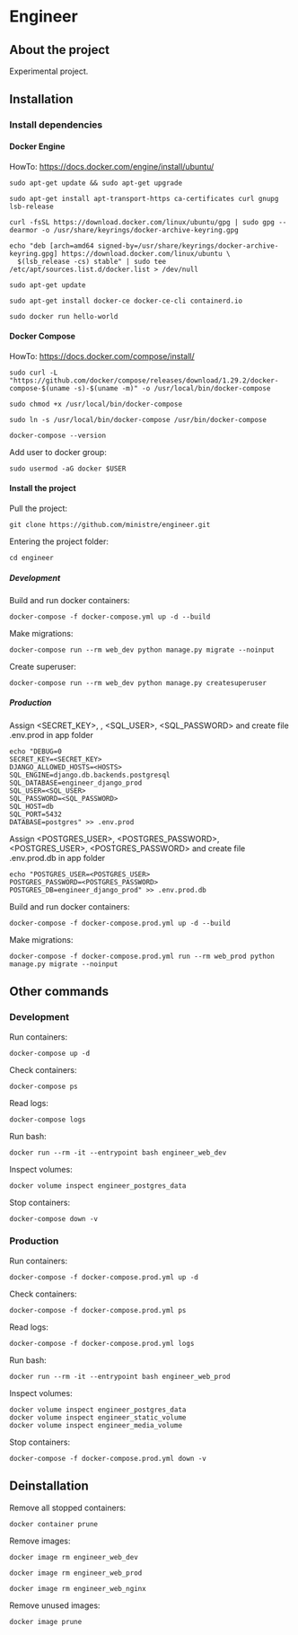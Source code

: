 # Engineer

## About the project

Experimental project.

## Installation
### Install dependencies
#### Docker Engine
HowTo: https://docs.docker.com/engine/install/ubuntu/
```
sudo apt-get update && sudo apt-get upgrade
```
```
sudo apt-get install apt-transport-https ca-certificates curl gnupg lsb-release
```
```
curl -fsSL https://download.docker.com/linux/ubuntu/gpg | sudo gpg --dearmor -o /usr/share/keyrings/docker-archive-keyring.gpg
```
```
echo "deb [arch=amd64 signed-by=/usr/share/keyrings/docker-archive-keyring.gpg] https://download.docker.com/linux/ubuntu \
  $(lsb_release -cs) stable" | sudo tee /etc/apt/sources.list.d/docker.list > /dev/null
```
```
sudo apt-get update
```
```
sudo apt-get install docker-ce docker-ce-cli containerd.io
```
```
sudo docker run hello-world
```

#### Docker Compose
HowTo: https://docs.docker.com/compose/install/
```
sudo curl -L "https://github.com/docker/compose/releases/download/1.29.2/docker-compose-$(uname -s)-$(uname -m)" -o /usr/local/bin/docker-compose
```
```
sudo chmod +x /usr/local/bin/docker-compose
```
```
sudo ln -s /usr/local/bin/docker-compose /usr/bin/docker-compose
```
```
docker-compose --version
```

Add user to docker group:
```
sudo usermod -aG docker $USER
```
#### Install the project
Pull the project:
```
git clone https://github.com/ministre/engineer.git
```
Entering the project folder:
```
cd engineer
```
##### Development
Build and run docker containers:
```
docker-compose -f docker-compose.yml up -d --build
```
Make migrations:
```
docker-compose run --rm web_dev python manage.py migrate --noinput
```
Create superuser:
```
docker-compose run --rm web_dev python manage.py createsuperuser
```
##### Production
Assign <SECRET_KEY>, <HOSTS>, <SQL_USER>, <SQL_PASSWORD> and create file .env.prod in app folder
```
echo "DEBUG=0
SECRET_KEY=<SECRET_KEY>
DJANGO_ALLOWED_HOSTS=<HOSTS>
SQL_ENGINE=django.db.backends.postgresql
SQL_DATABASE=engineer_django_prod
SQL_USER=<SQL_USER>
SQL_PASSWORD=<SQL_PASSWORD>
SQL_HOST=db
SQL_PORT=5432
DATABASE=postgres" >> .env.prod
```
Assign <POSTGRES_USER>, <POSTGRES_PASSWORD>, <POSTGRES_USER>, <POSTGRES_PASSWORD> and create file .env.prod.db in app folder
```
echo "POSTGRES_USER=<POSTGRES_USER>
POSTGRES_PASSWORD=<POSTGRES_PASSWORD>
POSTGRES_DB=engineer_django_prod" >> .env.prod.db
```
Build and run docker containers:
```
docker-compose -f docker-compose.prod.yml up -d --build
```
Make migrations:
```
docker-compose -f docker-compose.prod.yml run --rm web_prod python manage.py migrate --noinput
```

## Other commands
### Development
Run containers:
```
docker-compose up -d
```
Check containers:
```
docker-compose ps
```
Read logs:
```
docker-compose logs
```
Run bash:
```
docker run --rm -it --entrypoint bash engineer_web_dev
```
Inspect volumes:
```
docker volume inspect engineer_postgres_data
```
Stop containers:
```
docker-compose down -v
```

### Production
Run containers:
```
docker-compose -f docker-compose.prod.yml up -d
```
Check containers:
```
docker-compose -f docker-compose.prod.yml ps
```
Read logs:
```
docker-compose -f docker-compose.prod.yml logs
```
Run bash:
```
docker run --rm -it --entrypoint bash engineer_web_prod
```
Inspect volumes:
```
docker volume inspect engineer_postgres_data
docker volume inspect engineer_static_volume
docker volume inspect engineer_media_volume
```
Stop containers:
```
docker-compose -f docker-compose.prod.yml down -v
```
## Deinstallation

Remove all stopped containers:
```
docker container prune
```
Remove images:
```
docker image rm engineer_web_dev
```
```
docker image rm engineer_web_prod
```
```
docker image rm engineer_web_nginx
```
Remove unused images:
```
docker image prune
```
